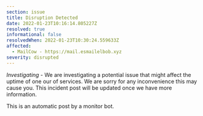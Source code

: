 ```yaml
---
section: issue
title: Disruption Detected
date: 2022-01-23T10:16:14.805227Z
resolved: true
informational: false
resolvedWhen: 2022-01-23T10:30:24.559633Z
affected:
  - MailCow - https://mail.esmailelbob.xyz
severity: disrupted
---
```

*Investigating* - We are investigating a potential issue that might affect the uptime of one our of services. We are sorry for any inconvenience this may cause you. This incident post will be updated once we have more information.

This is an automatic post by a monitor bot.
        